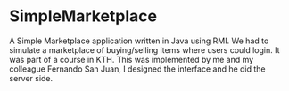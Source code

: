 SimpleMarketplace
=================

A Simple Marketplace application written in Java using RMI. We had to simulate a marketplace of buying/selling items where users could login. It was part of a course in KTH. This was implemented by me and my colleague Fernando San Juan, I designed the interface and he did the server side.
